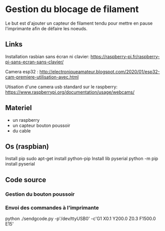 # Gestion du blocage de filament 
Le but est d'ajouter un capteur de filament tendu pour mettre en pause l'imprimante afin de défaire les noeuds.

## Links 
Installation rasbian sans écran ni clavier:
https://raspberry-pi.fr/raspberry-pi-sans-ecran-sans-clavier/

Camera esp32 :
http://electroniqueamateur.blogspot.com/2020/01/esp32-cam-premiere-utilisation-avec.html

Utisation d'une camera usb standard sur le raspberry:
https://www.raspberrypi.org/documentation/usage/webcams/

## Materiel
- un raspberry
- un capteur bouton poussoir
- du cable
## Os (raspbian)
Install pip
sudo apt-get install python-pip
Install lib pyserial
python -m pip install pyserial

## Code source
### Gestion du bouton poussoir

### Envoi des commandes à l'imprimante
python ./sendgcode.py -p'/dev/ttyUSB0' -c'G1 X0.1 Y200.0 Z0.3 F1500.0 E15'


